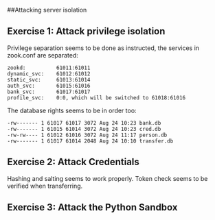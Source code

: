 ##Attacking server isolation

## Exercise 1: Attack privilege isolation

 Privilege separation seems to be done as instructed, the services in zook.conf are separated:
 
    zookd:          61011:61011
    dynamic_svc:    61012:61012
    static_svc:     61013:61014
    auth_svc:       61015:61016
    bank_svc:       61017:61017
    profile_svc:    0:0, which will be switched to 61018:61016
    
 The database rights seems to be in order too:
 
    -rw------- 1 61017 61017 3072 Aug 24 10:23 bank.db
    -rw------- 1 61015 61014 3072 Aug 24 10:23 cred.db
    -rw-rw---- 1 61012 61016 3072 Aug 24 11:17 person.db
    -rw------- 1 61017 61014 2048 Aug 24 10:10 transfer.db
    


## Exercise 2: Attack Credentials

Hashing and salting seems to work properly.
Token check seems to be verified when transferring.

## Exercise 3: Attack the Python Sandbox